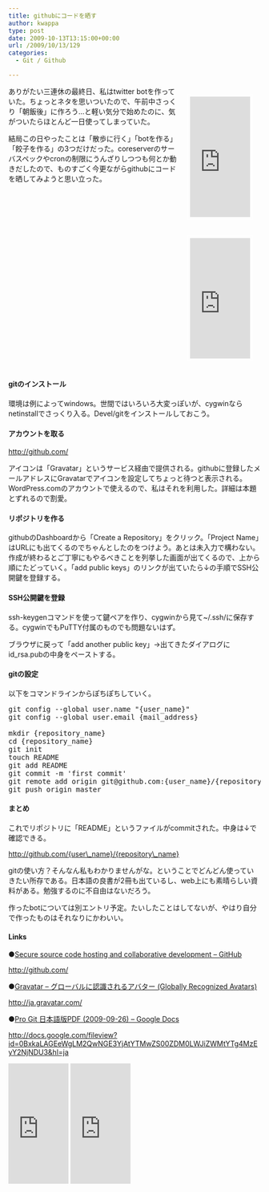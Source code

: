 ```yaml
---
title: githubにコードを晒す
author: kwappa
type: post
date: 2009-10-13T13:15:00+00:00
url: /2009/10/13/129
categories:
  - Git / Github

---
```

<div style="float:right">
  <iframe frameborder="0" scrolling="no" src="http://rcm-jp.amazon.co.jp/e/cm?lt1=_blank&bc1=000000&IS2=1&bg1=000000&fc1=FFFFFF&lc1=00FF00&t=bottomline02-22&o=9&p=8&l=as1&m=amazon&f=ifr&asins=4798023809" marginwidth="0" marginheight="0" style="width: 120px; height: 240px; margin:16px; padding:4px; border:1px solid white;"> </iframe><br /> <iframe frameborder="0" scrolling="no" src="http://rcm-jp.amazon.co.jp/e/cm?lt1=_blank&bc1=000000&IS2=1&bg1=000000&fc1=FFFFFF&lc1=00FF00&t=bottomline02-22&o=9&p=8&l=as1&m=amazon&f=ifr&asins=427406767X" marginwidth="0" marginheight="0" style="width: 120px; height: 240px; margin:16px; padding:4px; border:1px solid white;"> </iframe>
</div>

ありがたい三連休の最終日、私はtwitter botを作っていた。ちょっとネタを思いついたので、午前中さっくり「朝飯後」に作ろう…と軽い気分で始めたのに、気がついたらほとんど一日使ってしまっていた。

結局この日やったことは「散歩に行く」「botを作る」「餃子を作る」の3つだけだった。coreserverのサーバスペックやcronの制限にうんざりしつつも何とか動きだしたので、ものすごく今更ながらgithubにコードを晒してみようと思い立った。

<br style="clear:both;" />

<!--more-->

#### gitのインストール

環境は例によってwindows。世間ではいろいろ大変っぽいが、cygwinならnetinstallでさっくり入る。Devel/gitをインストールしておこう。

#### アカウントを取る

http://github.com/

アイコンは「Gravatar」というサービス経由で提供される。githubに登録したメールアドレスにGravatarでアイコンを設定してちょっと待つと表示される。WordPress.comのアカウントで使えるので、私はそれを利用した。詳細は本題とずれるので割愛。

#### リポジトリを作る

githubのDashboardから「Create a Repository」をクリック。「Project Name」はURLにも出てくるのでちゃんとしたのをつけよう。あとは未入力で構わない。作成が終わるとご丁寧にもやるべきことを列挙した画面が出てくるので、上から順にたどっていく。「add public keys」のリンクが出ていたら↓の手順でSSH公開鍵を登録する。

#### SSH公開鍵を登録

ssh-keygenコマンドを使って鍵ペアを作り、cygwinから見て~/.ssh/に保存する。cygwinでもPuTTY付属のものでも問題ないはず。

ブラウザに戻って「add another public key」→出てきたダイアログにid_rsa.pubの中身をペーストする。

#### gitの設定

以下をコマンドラインからぽちぽちしていく。

<pre class="code">git config --global user.name "{user_name}"<br />git config --global user.email {mail_address}<br /><br />mkdir {repository_name}<br />cd {repository_name}<br />git init<br />touch README<br />git add README<br />git commit -m 'first commit'<br />git remote add origin git@github.com:{user_name}/{repository_name}.git<br />git push origin master</pre>

#### まとめ

これでリポジトリに「README」というファイルがcommitされた。中身は↓で確認できる。

http://github.com/{user\_name}/{repository\_name}

gitの使い方？そんなん私もわかりませんがな。ということでどんどん使っていきたい所存である。日本語の良書が2冊も出ているし、web上にも素晴らしい資料がある。勉強するのに不自由はないだろう。

作ったbotについては別エントリ予定。たいしたことはしてないが、やはり自分で作ったものはそれなりにかわいい。

#### Links

●<a target="_blank" href="http://github.com/">Secure source code hosting and collaborative development &#8211; GitHub</a>
  
http://github.com/

●<a target="_blank" href="http://ja.gravatar.com/">Gravatar &#8211; グローバルに認識されるアバター (Globally Recognized Avatars)</a>
  
http://ja.gravatar.com/

●<a target="_blank" href="http://docs.google.com/fileview?id=0BxkaLAGEeWgLM2QwNGE3YjAtYTMwZS00ZDM0LWJiZWMtYTg4MzEyY2NjNDU3&hl=ja">Pro Git 日本語版PDF (2009-09-26) &#8211; Google Docs</a>
  
http://docs.google.com/fileview?id=0BxkaLAGEeWgLM2QwNGE3YjAtYTMwZS00ZDM0LWJiZWMtYTg4MzEyY2NjNDU3&hl=ja

 <iframe frameborder="0" scrolling="no" marginheight="0" marginwidth="0" src="http://rcm-jp.amazon.co.jp/e/cm?lt1=_blank&bc1=000000&IS2=1&bg1=000000&fc1=FFFFFF&lc1=00FF00&t=bottomline02-22&o=9&p=8&l=as1&m=amazon&f=ifr&asins=4798023809" style="width: 120px; height: 240px;"></iframe>
  
 <iframe frameborder="0" scrolling="no" marginheight="0" marginwidth="0" src="http://rcm-jp.amazon.co.jp/e/cm?lt1=_blank&bc1=000000&IS2=1&bg1=000000&fc1=FFFFFF&lc1=00FF00&t=bottomline02-22&o=9&p=8&l=as1&m=amazon&f=ifr&asins=427406767X" style="width: 120px; height: 240px;"></iframe>
